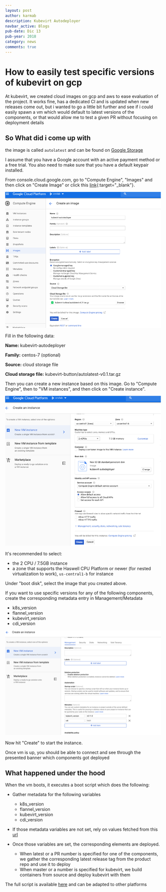 ```yaml
---
layout: post
author: karmab
description: Kubevirt Autodeployer
navbar_active: Blogs
pub-date: Dic 13
pub-year: 2018
category: news
comments: true
---
```


# How to easily test specific versions of kubevirt on gcp

At kubevirt, we created cloud images on gcp and aws to ease evaluation of the project. It works fine, has a dedicated CI and is updated when new releases come out, but i wanted to go a little bit further and see if i could easily spawn a vm which would default to latest versions of the components, or that would allow me to test a given PR without focusing on deployment details

## So What did i come up with

the image is called `autolatest` and can be found on [Google Storage](https://console.cloud.google.com/storage/browser/kubevirt-button)

I assume that you have a Google account with an active payment method
or a free trial. You also need to make sure that you have a default keypair
installed.

From console.cloud.google.com, go to "Compute Engine", "Images" and then click
on "Create Image" or click this [link](https://console.cloud.google.com/compute/imagesAdd?){:target="_blank"}.

![screenshot0042](/assets/images/autodeployer/image.png)

Fill in the following data:

**Name:** kubevirt-autodeployer

**Family:** centos-7 (optional)

**Source:** cloud storage file

**Cloud storage file:** kubevirt-button/autolatest-v0.1.tar.gz

Then you can create a new instance based on this image.
Go to "Compute Engine", then to "VM instances", and then click on "Create instance".

![screenshot0042](/assets/images/autodeployer/instance.png)

It's recommended to select:

- the 2 CPU / 7.5GB instance
- a zone that supports the Haswell CPU Platform or newer (for nested virtualization to work), `us-central1-b` for instance

Under "boot disk", select the image that you created above.

If you want to use specific versions for any of the following components, create the corresponding metadata entry in Management/Metadata

- k8s_version
- flannel_version
- kubevirt_version
- cdi_version

![screenshot0042](/assets/images/autodeployer/metadata.png)


Now hit "Create" to start the instance.

Once vm is up, you should be able to connect and see through the presented banner which components got deployed


## What happened under the hood

When the vm boots, it executes a boot script which does the following:

- Gather metadata for the following variables
  - k8s_version
  - flannel_version
  - kubevirt_version
  - cdi_version

- If those metadata variables are not set, rely on values fetched from this [url](https://github.com/karmab/kubevirt-autodeployer/blob/master/versions.sh)

- Once those variables are set, the corresponding elements are deployed.
  - When latest or a PR number is specified for one of the components, we gather the corresponding latest release tag from the product repo and use it to deploy
  - When master or a number is specified for kubevirt, we build containers from source and deploy kubevirt with them

The full script is available [here](https://github.com/karmab/kubevirt-autodeployer/blob/master/image-files/first-boot.sh) and can be adapted to other platforms
